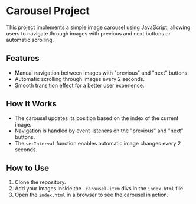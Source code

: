 # Carousel Project

This project implements a simple image carousel using JavaScript, allowing users to navigate through images with previous and next buttons or automatic scrolling.

## Features

- Manual navigation between images with "previous" and "next" buttons.
- Automatic scrolling through images every 2 seconds.
- Smooth transition effect for a better user experience.

## How It Works

- The carousel updates its position based on the index of the current image.
- Navigation is handled by event listeners on the "previous" and "next" buttons.
- The `setInterval` function enables automatic image changes every 2 seconds.

## How to Use

1. Clone the repository.
2. Add your images inside the `.carousel-item` divs in the `index.html` file.
3. Open the `index.html` in a browser to see the carousel in action.

